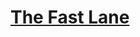 # [The Fast Lane](https://education.lego.com/en-us/lessons/spikeessential-amazing-amusement-park/spikeessential-the-fast-lane)
